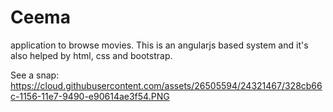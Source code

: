 # Ceema
application to browse movies.
This is an angularjs based system and it's also helped by html, css and bootstrap.

See a snap: https://cloud.githubusercontent.com/assets/26505594/24321467/328cb66c-1156-11e7-9490-e90614ae3f54.PNG
